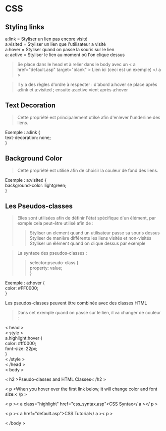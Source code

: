 # CSS 
## Styling links
a:link = Styliser un lien pas encore visité  
a:visited = Styliser un lien que l'utilisateur a visité  
a:hover = Styliser quand on passe la souris sur le lien  
a: active = Styliser le lien au moment où l'on clique dessus  

> Se place dans le head et à relier dans le body avec un <  a href="default.asp" target="blank"  > Lien ici (ceci est un exemple) </  a  >  


> Il y a des règles d'ordre à respecter : d'abord a:hover se place après a:link et a:visited ; ensuite a:active vient après a:hover

## Text Decoration 
> Cette propriété est principalement utilsé afin d'enlever l'underline des liens.  

Exemple : a:link {  
    text-decoration: none;  
}

## Background Color
> Cette propriété est utilisé afin de choisir la couleur de fond des liens.  

Exemple : a:visited {  
    background-color: lightgreen;  
}


## Les Pseudos-classes
> Elles sont utilisées afin de définir l'état spécifique d'un élément, par exmple cela peut-être utilisé afin de :  
>> Styliser un element quand un utilisateur passe sa souris dessus  
>> Styliser de manière différente les liens visités et non-visités  
>> Styliser un élément quand on clique dessus par exemple  

> La syntaxe des pseudos-classes :  
>> selector:pseudo-class {  
    property: value;  
}  

Exemple : a:hover {  
    color: #FF0000;  
}  

Les pseudos-classes peuvent être combinée avec des classes HTML  
> Dans cet exemple quand on passe sur le lien, il va changer de couleur :  

< head >  
< style >  
a.highlight:hover {  
  color: #ff0000;  
  font-size: 22px;  
}   
< /style >  
< /head >  
< body >  

< h2 >Pseudo-classes and HTML Classes< /h2 >  

< p >When you hover over the first link below, it will change color and font size:< /p >  

< p >< a class="highlight" href="css_syntax.asp">CSS Syntax</ a ></ p >  

< p >< a href="default.asp">CSS Tutorial</ a >< p >  

< /body >   


